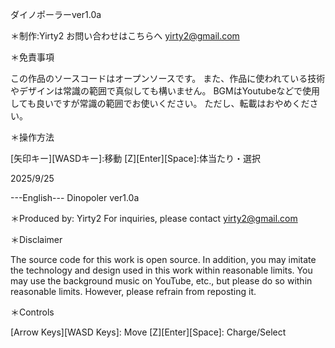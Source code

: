 ダイノポーラーver1.0a

＊制作:Yirty2
お問い合わせはこちらへ yirty2@gmail.com

＊免責事項

この作品のソースコードはオープンソースです。
また、作品に使われている技術やデザインは常識の範囲で真似しても構いません。
BGMはYoutubeなどで使用しても良いですが常識の範囲でお使いください。
ただし、転載はおやめください。


＊操作方法

[矢印キー][WASDキー]:移動
[Z][Enter][Space]:体当たり・選択

2025/9/25

---English---
Dinopoler ver1.0a

＊Produced by: Yirty2
For inquiries, please contact yirty2@gmail.com

＊Disclaimer

The source code for this work is open source.
In addition, you may imitate the technology and design used in this work within reasonable limits.
You may use the background music on YouTube, etc., but please do so within reasonable limits.
However, please refrain from reposting it.

＊Controls

[Arrow Keys][WASD Keys]: Move
[Z][Enter][Space]: Charge/Select